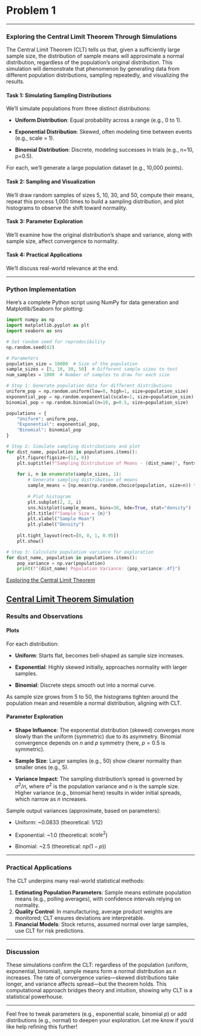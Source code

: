 # Problem 1

---

### Exploring the Central Limit Theorem Through Simulations

The Central Limit Theorem (CLT) tells us that, given a sufficiently large sample size, the distribution of sample means will approximate a normal distribution, regardless of the population’s original distribution. This simulation will demonstrate that phenomenon by generating data from different population distributions, sampling repeatedly, and visualizing the results.

#### Task 1: Simulating Sampling Distributions

We’ll simulate populations from three distinct distributions:

- **Uniform Distribution**: Equal probability across a range (e.g., 0 to 1).

- **Exponential Distribution**: Skewed, often modeling time between events (e.g., scale = 1).

- **Binomial Distribution**: Discrete, modeling successes in trials (e.g., n=10, p=0.5).

For each, we’ll generate a large population dataset (e.g., 10,000 points).

#### Task 2: Sampling and Visualization

We’ll draw random samples of sizes 5, 10, 30, and 50, compute their means, repeat this process 1,000 times to build a sampling distribution, and plot histograms to observe the shift toward normality.

#### Task 3: Parameter Exploration

We’ll examine how the original distribution’s shape and variance, along with sample size, affect convergence to normality.

#### Task 4: Practical Applications

We’ll discuss real-world relevance at the end.

---

### Python Implementation

Here’s a complete Python script using NumPy for data generation and Matplotlib/Seaborn for plotting:

```python
import numpy as np
import matplotlib.pyplot as plt
import seaborn as sns

# Set random seed for reproducibility
np.random.seed(42)

# Parameters
population_size = 10000  # Size of the population
sample_sizes = [5, 10, 30, 50]  # Different sample sizes to test
num_samples = 1000  # Number of samples to draw for each size

# Step 1: Generate population data for different distributions
uniform_pop = np.random.uniform(low=0, high=1, size=population_size)
exponential_pop = np.random.exponential(scale=1, size=population_size)
binomial_pop = np.random.binomial(n=10, p=0.5, size=population_size)

populations = {
    "Uniform": uniform_pop,
    "Exponential": exponential_pop,
    "Binomial": binomial_pop
}

# Step 2: Simulate sampling distributions and plot
for dist_name, population in populations.items():
    plt.figure(figsize=(12, 8))
    plt.suptitle(f"Sampling Distribution of Means - {dist_name}", fontsize=16)
    
    for i, n in enumerate(sample_sizes, 1):
        # Generate sampling distribution of means
        sample_means = [np.mean(np.random.choice(population, size=n)) for _ in range(num_samples)]
        
        # Plot histogram
        plt.subplot(2, 2, i)
        sns.histplot(sample_means, bins=30, kde=True, stat="density")
        plt.title(f"Sample Size = {n}")
        plt.xlabel("Sample Mean")
        plt.ylabel("Density")
    
    plt.tight_layout(rect=[0, 0, 1, 0.95])
    plt.show()

# Step 3: Calculate population variance for exploration
for dist_name, population in populations.items():
    pop_variance = np.var(population)
    print(f"{dist_name} Population Variance: {pop_variance:.4f}")
```

[Exploring the Central Limit Theorem](statistic.html)

[Central Limit Theorem Simulation](Central_Limit_Theorem_Simulation.html)
---

### Results and Observations

#### Plots
For each distribution:
- **Uniform**: Starts flat, becomes bell-shaped as sample size increases.

- **Exponential**: Highly skewed initially, approaches normality with larger samples.

- **Binomial**: Discrete steps smooth out into a normal curve.

As sample size grows from 5 to 50, the histograms tighten around the population mean and resemble a normal distribution, aligning with CLT.

#### Parameter Exploration

- **Shape Influence**: The exponential distribution (skewed) converges more slowly than the uniform (symmetric) due to its asymmetry. Binomial convergence depends on $n$ and $p$ symmetry (here, $p=0.5$ is symmetric).

- **Sample Size**: Larger samples (e.g., 50) show clearer normality than smaller ones (e.g., 5).

- **Variance Impact**: The sampling distribution’s spread is governed by $\sigma^2/n$, where $\sigma^2$ is the population variance and $n$ is the sample size. Higher variance (e.g., binomial here) results in wider initial spreads, which narrow as $n$ increases.

Sample output variances (approximate, based on parameters):

- Uniform: ~0.0833 (theoretical: $1/12$)

- Exponential: ~1.0 (theoretical: $scale^2$)

- Binomial: ~2.5 (theoretical: $np(1-p)$)

---

### Practical Applications

The CLT underpins many real-world statistical methods:
1. **Estimating Population Parameters**: Sample means estimate population means (e.g., polling averages), with confidence intervals relying on normality.
2. **Quality Control**: In manufacturing, average product weights are monitored; CLT ensures deviations are interpretable.
3. **Financial Models**: Stock returns, assumed normal over large samples, use CLT for risk predictions.

---

### Discussion

These simulations confirm the CLT: regardless of the population (uniform, exponential, binomial), sample means form a normal distribution as $n$ increases. The rate of convergence varies—skewed distributions take longer, and variance affects spread—but the theorem holds. This computational approach bridges theory and intuition, showing why CLT is a statistical powerhouse.

---

Feel free to tweak parameters (e.g., exponential scale, binomial $p$) or add distributions (e.g., normal) to deepen your exploration. Let me know if you’d like help refining this further!
